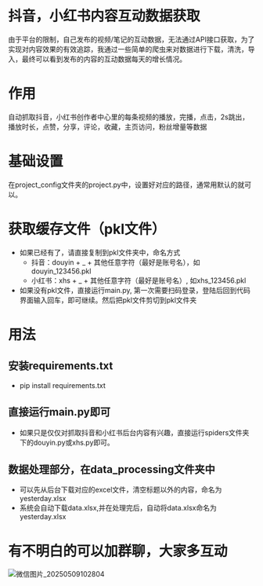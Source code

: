 # 抖音，小红书内容互动数据获取
由于平台的限制，自己发布的视频/笔记的互动数据，无法通过API接口获取，为了实现对内容效果的有效追踪，我通过一些简单的爬虫来对数据进行下载，清洗，导入，最终可以看到发布的内容的互动数据每天的增长情况。

# 作用
自动抓取抖音，小红书创作者中心里的每条视频的播放，完播，点击，2s跳出，播放时长，点赞，分享，评论，收藏，主页访问，粉丝增量等数据

# 基础设置
在project_config文件夹的project.py中，设置好对应的路径，通常用默认的就可以。

# 获取缓存文件（pkl文件）
- 如果已经有了，请直接复制到pkl文件夹中，命名方式
    - 抖音：douyin + _ + 其他任意字符（最好是账号名），如douyin_123456.pkl
    - 小红书：xhs + _ + 其他任意字符（最好是账号名）, 如xhs_123456.pkl
- 如果没有pkl文件，直接运行main.py, 第一次需要扫码登录，登陆后回到代码界面输入回车，即可继续。然后把pkl文件剪切到pkl文件夹

# 用法
## 安装requirements.txt
- pip install requirements.txt
## 直接运行main.py即可
- 如果只是仅仅对抓取抖音和小红书后台内容有兴趣，直接运行spiders文件夹下的douyin.py或xhs.py即可。

## 数据处理部分，在data_processing文件夹中
- 可以先从后台下载对应的excel文件，清空标题以外的内容，命名为yesterday.xlsx
- 系统会自动下载data.xlsx,并在处理完后，自动将data.xlsx命名为yesterday.xlsx

# 有不明白的可以加群聊，大家多互动
![微信图片_20250509102804](https://github.com/user-attachments/assets/92df7572-981b-45ea-bba5-716dc73373cc)
